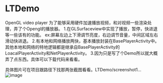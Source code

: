 # LTDemo
OpenGL  video  player
           为了能够采用硬件加速播放视频，和对视频一些渲染处理，弄了个Opengl的播放器。
   1.在GLSurfaceview中实现了播放，暂停，快进退等一些该有的功能。
        ex:屏幕左边上下滑调节亮度，右边调节音量，中间区域左右滑动快进退。
   2.有本地和网络播放两快，基本播放封装在BasePlayerActivity中。其他本地和网络的特地逻辑都是继承自BasePlayerActivity的
      LoacalPlayerActivity和NetPlayerActivity。
   3.因为只是写了个Demo所以就大概弄了点东西。具体可以下载代码来看看。
   
   具体图片可在项目跟路径下找那两张截图看看。LTDemo/screenshot1...
![image](https://github.com/happyzlg51/LTDemo/screenshot2.png)
